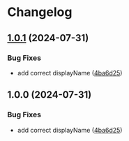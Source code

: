 # Changelog

## [1.0.1](https://github.com/cprecioso/react-custom-element/compare/v1.0.0...v1.0.1) (2024-07-31)


### Bug Fixes

* add correct displayName ([4ba6d25](https://github.com/cprecioso/react-custom-element/commit/4ba6d253b50fdb466f25d46c6c0708758931a812))

## 1.0.0 (2024-07-31)


### Bug Fixes

* add correct displayName ([4ba6d25](https://github.com/cprecioso/react-custom-element/commit/4ba6d253b50fdb466f25d46c6c0708758931a812))
